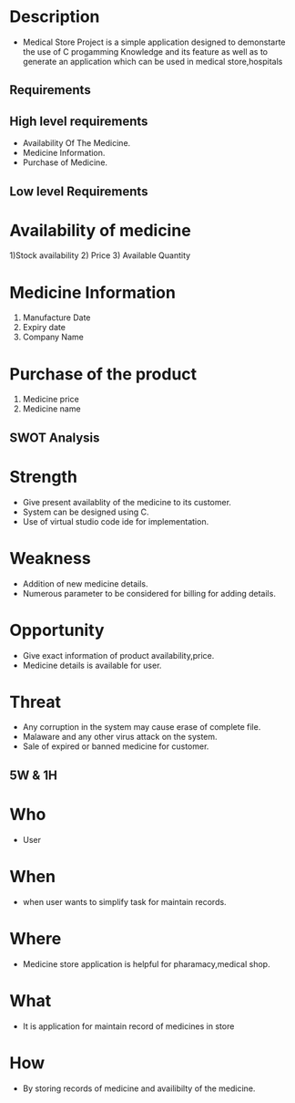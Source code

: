 # Description
 * Medical Store Project is a simple application designed to demonstarte the use of C progamming
  Knowledge and its feature as well as to generate an application which can be used in medical store,hospitals
## Requirements

##  High level requirements
* Availability Of The Medicine.
* Medicine Information.
* Purchase of Medicine.

## Low level Requirements
# Availability of medicine
1)Stock availability
2) Price 
3) Available Quantity

# Medicine Information
1) Manufacture Date
2) Expiry date
3) Company Name

# Purchase of the product
1) Medicine price
2) Medicine name


## SWOT Analysis

# Strength
* Give present availablity of the medicine to its customer.
* System can be designed using C.
* Use of virtual studio code ide for implementation.

# Weakness

*  Addition of new medicine details.
* Numerous parameter to be considered for billing for adding details.


# Opportunity
* Give exact information of product availability,price.
* Medicine details is available for user.

# Threat
* Any corruption in the system may cause erase of complete file.
* Malaware and any other virus attack on the system.
* Sale of expired or banned medicine for customer.

## 5W & 1H
# Who
* User

# When
* when user wants to simplify task for maintain records.

# Where
* Medicine store  application is helpful for pharamacy,medical shop.

# What
* It is application for maintain record of medicines in store

# How
* By storing records of medicine and availibilty of the medicine.


